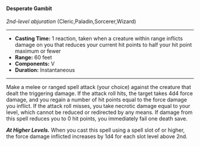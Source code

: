 #### Desperate Gambit
*2nd-level abjuration* (Cleric,Paladin,Sorcerer,Wizard)
___
- **Casting Time:** 1 reaction, taken when a creature within range inflicts damage on you that reduces your current hit points to half your hit point maximum or fewer
- **Range:** 60 feet
- **Components:** V
- **Duration:** Instantaneous
---
Make a melee or ranged spell attack (your choice)
against the creature that dealt the triggering
damage. If the attack roll hits, the target takes 4d4
force damage, and you regain a number of hit
points equal to the force damage you inflict. If the
attack roll misses, you take necrotic damage equal
to your level, which cannot be reduced or redirected
by any means. If damage from this spell reduces you
to 0 hit points, you immediately fail one death save.

***At Higher Levels.***  When you cast this spell using
a spell slot of or higher, the force damage inflicted
increases by 1d4 for each slot level above 2nd.
